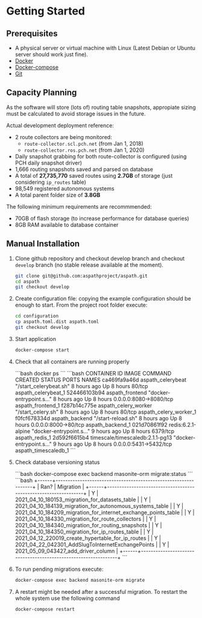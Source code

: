 # Getting Started

## Prerequisites
- A physical server or virtual machine with Linux (Latest Debian or Ubuntu server should work just fine).
- [Docker](https://docs.docker.com/engine/install/)
- [Docker-compose](https://docs.docker.com/compose/install/)
- [Git](https://git-scm.com/book/en/v2/Getting-Started-Installing-Git)

## Capacity Planning
As the software will store (lots of) routing table snapshots, appropiate sizing must be calculated to avoid storage issues in the future.

Actual development deployment reference:
- 2 route collectors are being monitored:
  -  `route-collector.scl.pch.net` (from Jan 1, 2018)
  -  `route-collector.ros.pch.net` (from Jan 1, 2020)
- Daily snapshot grabbing for both route-collector is configured (using PCH daily snapshot driver)
- 1,666 routing snapshots saved and parsed on database
- A total of **27,735,770** saved routes using **2.7GB** of storage (just considering `ip_routes` table)
- 98,549 registered autonomous systems
- A total parent folder size of **3.8GB**

The following minimum requirements are recommmended:
- 70GB of flash storage (to increase performance for database queries)
- 8GB RAM available to database container

## Manual Installation

1. Clone github repository and checkout develop branch and checkout `develop` branch (no stable release available at the moment).
   ```bash
   git clone git@github.com:aspathproject/aspath.git
   cd aspath
   git checkout develop
   ```

2. Create configuration file: copying the example configuration should be enough to start. From the project root folder execute:
   ```bash
   cd configuration
   cp aspath.toml.dist aspath.toml
   git checkout develop
   ```

3. Start application
   ```bash
   docker-compose start
   ```

4. Check that all containers are running properly
   
   <code-group>
   <code-block title="Command" active>
    ```bash
    docker ps
    ```
   </code-block>

   <code-block title="Expected Output">
   ```bash
    CONTAINER ID        IMAGE                              COMMAND                  CREATED             STATUS              PORTS                    NAMES
    ca469fa9a46d        aspath_celerybeat                  "/start_celerybeat.sh"   8 hours ago         Up 8 hours          80/tcp                   aspath_celerybeat_1
    524466103b94        aspath_frontend                    "docker-entrypoint.s…"   8 hours ago         Up 8 hours          0.0.0.0:8080->8080/tcp   aspath_frontend_1
    f287b14c775e        aspath_celery_worker               "/start_celery.sh"       8 hours ago         Up 8 hours          80/tcp                   aspath_celery_worker_1
    f0fcf678334d        aspath_backend                     "/start-reload.sh"       8 hours ago         Up 8 hours          0.0.0.0:8000->80/tcp     aspath_backend_1
    021d70861f92        redis:6.2.1-alpine                 "docker-entrypoint.s…"   9 hours ago         Up 8 hours          6379/tcp                 aspath_redis_1
    2d592f6615b4        timescale/timescaledb:2.1.1-pg13   "docker-entrypoint.s…"   9 hours ago         Up 8 hours          0.0.0.0:5431->5432/tcp   aspath_timescaledb_1
   ```
   </code-block>
   </code-group>

5. Check database versioning status

   <code-group>
   <code-block title="Command" active>
    ```bash
    docker-compose exec backend masonite-orm migrate:status
    ```
   </code-block>

   <code-block title="Expected Output">
   ```bash
    +------+----------------------------------------------------------------+
    | Ran? | Migration                                                      |
    +------+----------------------------------------------------------------+
    | Y    | 2021_04_10_180153_migration_for_datasets_table                 |
    | Y    | 2021_04_10_184139_migration_for_autonomous_systems_table       |
    | Y    | 2021_04_10_184209_migration_for_internet_exchange_points_table |
    | Y    | 2021_04_10_184330_migration_for_route_collectors               |
    | Y    | 2021_04_10_184340_migration_for_routing_snapshots              |
    | Y    | 2021_04_10_184350_migration_for_ip_routes_table                |
    | Y    | 2021_04_12_220019_create_hypertable_for_ip_routes              |
    | Y    | 2021_04_22_042301_AddSlugToInternetExchangePoints              |
    | Y    | 2021_05_09_043427_add_driver_column                            |
    +------+----------------------------------------------------------------+
   ```
   </code-block>
   </code-group>

6. To run pending migrations execute:
    ```bash
    docker-compose exec backend masonite-orm migrate
    ```

7. A restart might be needed after a successful migration. To restart the whole system use the following command
    ```bash
    docker-compose restart
    ```
